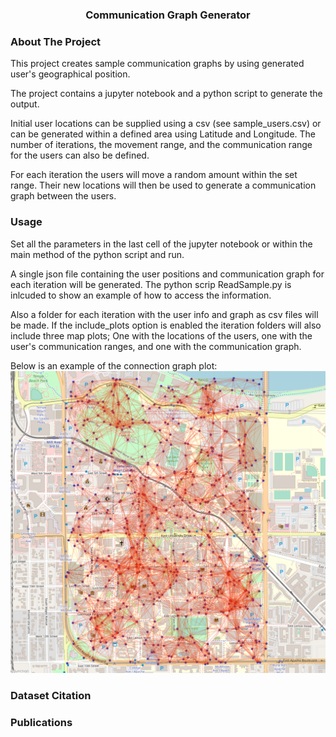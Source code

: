 <a name="readme-top"></a>

<h3 align="center">Communication Graph Generator</h3>


### About The Project
This project creates sample communication graphs by using generated user's geographical position.

The project contains a jupyter notebook and a python script to generate the output.

Initial user locations can be supplied using a csv (see sample_users.csv) or can be generated within a defined area using Latitude and Longitude. The number of iterations, the movement range, and the communication range for the users can also be defined.

For each iteration the users will move a random amount within the set range. Their new locations will then be used to generate a communication graph between the users.

### Usage

Set all the parameters in the last cell of the jupyter notebook or within the main method of the python script and run.

A single json file containing the user positions and communication graph for each iteration will be generated. The python scrip ReadSample.py is inlcuded to show an example of how to access the information.

Also a folder for each iteration with the user info and graph as csv files will be made.
If the include_plots option is enabled the iteration folders will also include three map plots; One with the locations of the users, one with the user's communication ranges, and one with the communication graph.

Below is an example of the connection graph plot:
<img src="doc/assets/graph-plot-example.png" width="600">

### Dataset Citation



### Publications


